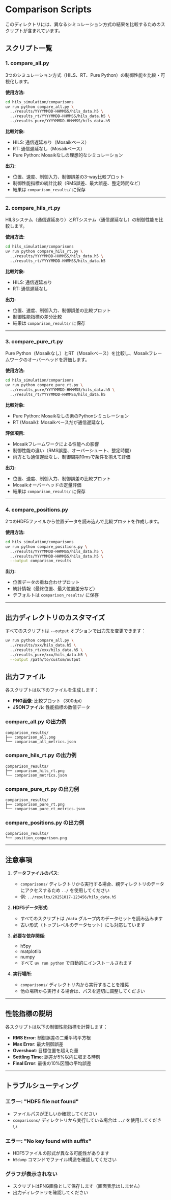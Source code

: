# Comparison Scripts

このディレクトリには、異なるシミュレーション方式の結果を比較するためのスクリプトが含まれています。

## スクリプト一覧

### 1. compare_all.py
3つのシミュレーション方式（HILS、RT、Pure Python）の制御性能を比較・可視化します。

**使用方法:**
```bash
cd hils_simulation/comparisons
uv run python compare_all.py \
  ../results/YYYYMMDD-HHMMSS/hils_data.h5 \
  ../results_rt/YYYYMMDD-HHMMSS/hils_data.h5 \
  ../results_pure/YYYYMMDD-HHMMSS/hils_data.h5
```

**比較対象:**
- HILS: 通信遅延あり（Mosaikベース）
- RT: 通信遅延なし（Mosaikベース）
- Pure Python: Mosaikなしの理想的なシミュレーション

**出力:**
- 位置、速度、制御入力、制御誤差の3-way比較プロット
- 制御性能指標の統計比較（RMS誤差、最大誤差、整定時間など）
- 結果は `comparison_results/` に保存

---

### 2. compare_hils_rt.py
HILSシステム（通信遅延あり）とRTシステム（通信遅延なし）の制御性能を比較します。

**使用方法:**
```bash
cd hils_simulation/comparisons
uv run python compare_hils_rt.py \
  ../results/YYYYMMDD-HHMMSS/hils_data.h5 \
  ../results_rt/YYYYMMDD-HHMMSS/hils_data.h5
```

**比較対象:**
- HILS: 通信遅延あり
- RT: 通信遅延なし

**出力:**
- 位置、速度、制御入力、制御誤差の比較プロット
- 制御性能指標の差分比較
- 結果は `comparison_results/` に保存

---

### 3. compare_pure_rt.py
Pure Python（Mosaikなし）とRT（Mosaikベース）を比較し、Mosaikフレームワークのオーバーヘッドを評価します。

**使用方法:**
```bash
cd hils_simulation/comparisons
uv run python compare_pure_rt.py \
  ../results_pure/YYYYMMDD-HHMMSS/hils_data.h5 \
  ../results_rt/YYYYMMDD-HHMMSS/hils_data.h5
```

**比較対象:**
- Pure Python: Mosaikなしの素のPythonシミュレーション
- RT (Mosaik): Mosaikベースだが通信遅延なし

**評価項目:**
- Mosaikフレームワークによる性能への影響
- 制御性能の違い（RMS誤差、オーバーシュート、整定時間）
- 両方とも通信遅延なし、制御周期10msで条件を揃えて評価

**出力:**
- 位置、速度、制御入力、制御誤差の比較プロット
- Mosaikオーバーヘッドの定量評価
- 結果は `comparison_results/` に保存

---

### 4. compare_positions.py
2つのHDF5ファイルから位置データを読み込んで比較プロットを作成します。

**使用方法:**
```bash
cd hils_simulation/comparisons
uv run python compare_positions.py \
  ../results/YYYYMMDD-HHMMSS/hils_data.h5 \
  ../results/YYYYMMDD-HHMMSS/hils_data.h5 \
  --output comparison_results
```

**出力:**
- 位置データの重ね合わせプロット
- 統計情報（最終位置、最大位置差分など）
- デフォルトは `comparison_results/` に保存

---

## 出力ディレクトリのカスタマイズ

すべてのスクリプトは `--output` オプションで出力先を変更できます：

```bash
uv run python compare_all.py \
  ../results/xxx/hils_data.h5 \
  ../results_rt/xxx/hils_data.h5 \
  ../results_pure/xxx/hils_data.h5 \
  --output /path/to/custom/output
```

## 出力ファイル

各スクリプトは以下のファイルを生成します：

- **PNG画像**: 比較プロット（300dpi）
- **JSONファイル**: 性能指標の数値データ

### compare_all.py の出力例
```
comparison_results/
├── comparison_all.png
└── comparison_all_metrics.json
```

### compare_hils_rt.py の出力例
```
comparison_results/
├── comparison_hils_rt.png
└── comparison_metrics.json
```

### compare_pure_rt.py の出力例
```
comparison_results/
├── comparison_pure_rt.png
└── comparison_pure_rt_metrics.json
```

### compare_positions.py の出力例
```
comparison_results/
└── position_comparison.png
```

---

## 注意事項

1. **データファイルのパス**:
   - `comparisons/` ディレクトリから実行する場合、親ディレクトリのデータにアクセスするため `../` を使用してください
   - 例: `../results/20251017-123456/hils_data.h5`

2. **HDF5データ形式**:
   - すべてのスクリプトは `/data` グループ内のデータセットを読み込みます
   - 古い形式（トップレベルのデータセット）にも対応しています

3. **必要な依存関係**:
   - h5py
   - matplotlib
   - numpy
   - すべて `uv run python` で自動的にインストールされます

4. **実行場所**:
   - `comparisons/` ディレクトリ内から実行することを推奨
   - 他の場所から実行する場合は、パスを適切に調整してください

---

## 性能指標の説明

各スクリプトは以下の制御性能指標を計算します：

- **RMS Error**: 制御誤差の二乗平均平方根
- **Max Error**: 最大制御誤差
- **Overshoot**: 目標位置を超えた量
- **Settling Time**: 誤差が5%以内に収まる時刻
- **Final Error**: 最後の10%区間の平均誤差

---

## トラブルシューティング

### エラー: "HDF5 file not found"
- ファイルパスが正しいか確認してください
- `comparisons/` ディレクトリから実行している場合は `../` を使用してください

### エラー: "No key found with suffix"
- HDF5ファイルの形式が異なる可能性があります
- `h5dump` コマンドでファイル構造を確認してください

### グラフが表示されない
- スクリプトはPNG画像として保存します（画面表示はしません）
- 出力ディレクトリを確認してください
